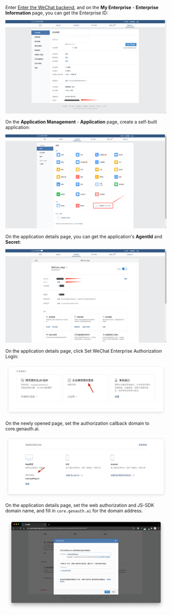 <IntegrationDetailCard title="Get the Enterprise ID (CorpID)">

Enter [Enter the WeChat backend](https://work.weixin.qq.com/wework_admin/frame#profile), and on the **My Enterprise** - **Enterprise Information** page, you can get the Enterprise ID:

![](./images/get-corp-id.png)

</IntegrationDetailCard>

<IntegrationDetailCard title="Create a self-built application">

On the **Application Management** - **Application** page, create a self-built application:

![](./images/create-app.png)

</IntegrationDetailCard>

<IntegrationDetailCard title="Get AgentID and Secret">

On the application details page, you can get the application's **AgentId** and **Secret**:

![](./images/get-agentid-secret.png)

</IntegrationDetailCard>

<IntegrationDetailCard title="Enable WeChat Enterprise Authorization Login">

On the application details page, click Set WeChat Enterprise Authorization Login:

![](./images/click-wechat-work-authz.png)

On the newly opened page, set the authorization callback domain to core.genauth.ai.

![](./images/configure-authz-domain.png)

</IntegrationDetailCard>

<IntegrationDetailCard title="Add Web Authorization Trust Domain Name">

On the application details page, set the web authorization and JS-SDK domain name, and fill in `core.genauth.ai` for the domain address.

![](./images/configure-sdk-domain.png)

</IntegrationDetailCard>
